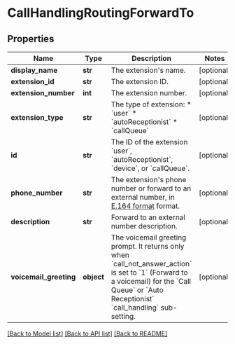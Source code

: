 # CallHandlingRoutingForwardTo

## Properties
Name | Type | Description | Notes
------------ | ------------- | ------------- | -------------
**display_name** | **str** | The extension&#x27;s name. | [optional] 
**extension_id** | **str** | The extension ID. | [optional] 
**extension_number** | **int** | The extension number. | [optional] 
**extension_type** | **str** | The type of extension:  * &#x60;user&#x60;  * &#x60;autoReceptionist&#x60;   * &#x60;callQueue&#x60; | [optional] 
**id** | **str** | The ID of the extension &#x60;user&#x60;, &#x60;autoReceptionist&#x60;, &#x60;device&#x60;, or &#x60;callQueue&#x60;. | [optional] 
**phone_number** | **str** | The extension&#x27;s phone number or forward to an external number, in [E.164 format](https://en.wikipedia.org/wiki/E.164) format. | [optional] 
**description** | **str** | Forward to an external number description. | [optional] 
**voicemail_greeting** | **object** | The voicemail greeting prompt. It returns only when &#x60;call_not_answer_action&#x60; is set to &#x60;1&#x60; (Forward to a voicemail) for the &#x60;Call Queue&#x60; or &#x60;Auto Receptionist&#x60; &#x60;call_handling&#x60; sub-setting. | [optional] 

[[Back to Model list]](../README.md#documentation-for-models) [[Back to API list]](../README.md#documentation-for-api-endpoints) [[Back to README]](../README.md)

